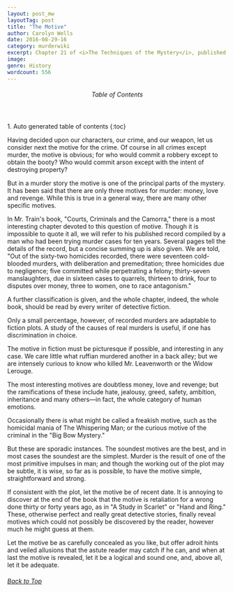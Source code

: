 ```yaml
---
layout: post_mw
layoutTag: post
title: "The Motive"
author: Carolyn Wells
date: 2016-08-29-16
category: murderwiki
excerpt: Chapter 21 of <i>The Techniques of the Mystery</i>, published 1913.
image:
genre: History
wordcount: 556
---
```


<section id="toc" class="toc">
  <header>
    <h6>Table of Contents</h6>
  </header>
<div id="drawer" markdown="1">
1. Auto generated table of contents
{:toc}
</div>
</section> <!-- table-of-contents -->

Having decided upon our characters, our crime, and our weapon, let us consider next the motive for the crime. Of course in all crimes except murder, the motive is obvious; for who would commit a robbery except to obtain the booty? Who would commit arson except with the intent of destroying property?

But in a murder story the motive is one of the principal parts of the mystery. It has been said that there are only three motives for murder: money, love and revenge. While this is true in a general way, there are many other specific motives.

In Mr. Train&#39;s book, &quot;Courts, Criminals and the Camorra,&quot; there is a most interesting chapter devoted to this question of motive. Though it is impossible to quote it all, we will refer to his published record compiled by a man who had been trying murder cases for ten years. Several pages tell the details of the record, but a concise summing up is also given. We are told, &quot;Out of the sixty-two homicides recorded, there were seventeen cold-blooded murders, with deliberation and premeditation; three homicides due to negligence; five committed while perpetrating a felony; thirty-seven manslaughters, due in sixteen cases to quarrels, thirteen to drink, four to disputes over money, three to women, one to race antagonism.&quot;

A further classification is given, and the whole chapter, indeed, the whole book, should be read by every writer of detective fiction.

Only a small percentage, however, of recorded murders are adaptable to fiction plots. A study of the causes of real murders is useful, if one has discrimination in choice.

The motive in fiction must be picturesque if possible, and interesting in any case. We care little what ruffian murdered another in a back alley; but we are intensely curious to know who killed Mr. Leavenworth or the Widow Lerouge.

The most interesting motives are doubtless money, love and revenge; but the ramifications of these include hate, jealousy, greed, safety, ambition, inheritance and many others—in fact, the whole category of human emotions.

Occasionally there is what might be called a freakish motive, such as the homicidal mania of The Whispering Man; or the curious motive of the criminal in the &quot;Big Bow Mystery.&quot;

But these are sporadic instances. The soundest motives are the best, and in most cases the soundest are the simplest. Murder is the result of one of the most primitive impulses in man; and though the working out of the plot may be subtle, it is wise, so far as is possible, to have the motive simple, straightforward and strong.

If consistent with the plot, let the motive be of recent date. It is annoying to discover at the end of the book that the motive is retaliation for a wrong done thirty or forty years ago, as in &quot;A Study in Scarlet&quot; or &quot;Hand and Ring.&quot; These, otherwise perfect and really great detective stories, finally reveal motives which could not possibly be discovered by the reader, however much he might guess at them.

Let the motive be as carefully concealed as you like, but offer adroit hints and veiled allusions that the astute reader may catch if he can, and when at last the motive is revealed, let it be a logical and sound one, and, above all, let it be adequate.

<h6 class="btt"><a href="#top">Back to Top</a></h6>
